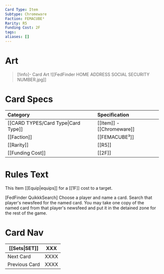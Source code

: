```yaml
---
Card Type: Item
Subtype: Chromeware
Faction: FEMACUBE³
Rarity: R5
Funding Cost: 2F
tags: 
aliases: []
---
```

# Art

> [!info]- Card Art
> ![[FedFinder HOME ADDRESS SOCIAL SECURITY NUMBER.jpg]]

# Card Specs

| Category | Specification| 
| :--- | :--- |
| [[CARD TYPES/Card Type\|Card Type]] | [[Item]] - [[Chromeware]] |  
| [[Faction]] | [[FEMACUBE³]] | 
| [[Rarity]] | [[R5]] |  
| [[Funding Cost]] | [[2F]] |  

# Rules Text

This Item [[Equip|equips]] for a [[1F]] cost to a target.  

[FedFinder QuikkkSearch] 
Choose a player and name a card.
Search that player's newsfeed for the named card.
You may take one copy of the named card from that player's newsfeed and put it in the detained zone for the rest of the game.

# Card Nav

| [[Sets\|SET]] | XXX |  
| --- | --- |  
| Next Card | XXXX |  
| Previous Card | XXXX |  

